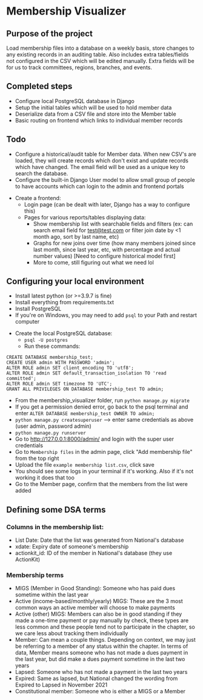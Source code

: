 # Membership Visualizer

## Purpose of the project
Load membership files into a database on a weekly basis, store changes to any existing records in an auditing table. Also includes extra tables/fields not configured in the CSV which will be edited manually. Extra fields will be for us to track committees, regions, branches, and events.

## Completed steps
- Configure local PostgreSQL database in Django
- Setup the initial tables which will be used to hold member data
- Deserialize data from a CSV file and store into the Member table
- Basic routing on frontend which links to individual member records

## Todo
- Configure a historical/audit table for Member data. When new CSV's are loaded, they will create records which don't exist and update records which have changed. The email field will be used as a unique key to search the database.
- Configure the built-in Django User model to allow small group of people to have accounts which can login to the admin and frontend portals
* Create a frontend:
    * Login page (can be dealt with later, Django has a way to configure this)
    * Pages for various reports/tables displaying data:
        * Show membership list with searchable fields and filters (ex: can search email field for test@test.com or filter join date by <1 month ago, sort by last name, etc)
        * Graphs for new joins over time (how many members joined since last month, since last year, etc, with percentage and actual number values) [Need to configure historical model first]
        * More to come, still figuring out what we need lol

## Configuring your local environment
- Install latest python (or >=3.9.7 is fine)
- Install everything from requirements.txt
- Install PostgreSQL
- If you're on Windows, you may need to add `psql` to your Path and restart computer
* Create the local PostgreSQL database:
    * `psql -U postgres`
    * Run these commands:
```
CREATE DATABASE membership_test;
CREATE USER admin WITH PASSWORD 'admin';
ALTER ROLE admin SET client_encoding TO 'utf8';
ALTER ROLE admin SET default_transaction_isolation TO 'read committed';
ALTER ROLE admin SET timezone TO 'UTC';
GRANT ALL PRIVILEGES ON DATABASE membership_test TO admin;
```
* From the membership_visualizer folder, run `python manage.py migrate`
* If you get a permission denied error, go back to the psql terminal and enter `ALTER DATABASE membership_test OWNER TO admin;`
* `python manage.py createsuperuser` --> enter same credentials as above (user admin, password admin)
* `python manage.py runserver`
* Go to http://127.0.0.1:8000/admin/ and login with the super user credentials
* Go to `Membership files` in the admin page, click "Add membership file" from the top right
* Upload the file `example membership list.csv`, click save
* You should see some logs in your terminal if it's working. Also if it's not working it does that too
* Go to the Member page, confirm that the members from the list were added

## Defining some DSA terms
### Columns in the membership list:
* List Date: Date that the list was generated from National's database
* xdate: Expiry date of someone's membership
* actionkit_id: ID of the member in National's database (they use ActionKit)

### Membership terms
* MIGS (Member in Good Standing): Someone who has paid dues sometime within the last year
* Active (income-based/monthly/yearly) MIGS: These are the 3 most common ways an active member will choose to make payments
* Active (other) MIGS: Members can also be in good standing if they made a one-time payment or pay manually by check, these types are less common and these people tend not to participate in the chapter, so we care less about tracking them individually
* Member: Can mean a couple things. Depending on context, we may just be referring to a member of any status within the chapter. In terms of data, Member means someone who has not made a dues payment in the last year, but did make a dues payment sometime in the last two years
* Lapsed: Someone who has not made a payment in the last two years
* Expired: Same as lapsed, but National changed the wording from Expired to Lapsed in November 2021
* Constitutional member: Someone who is either a MIGS or a Member